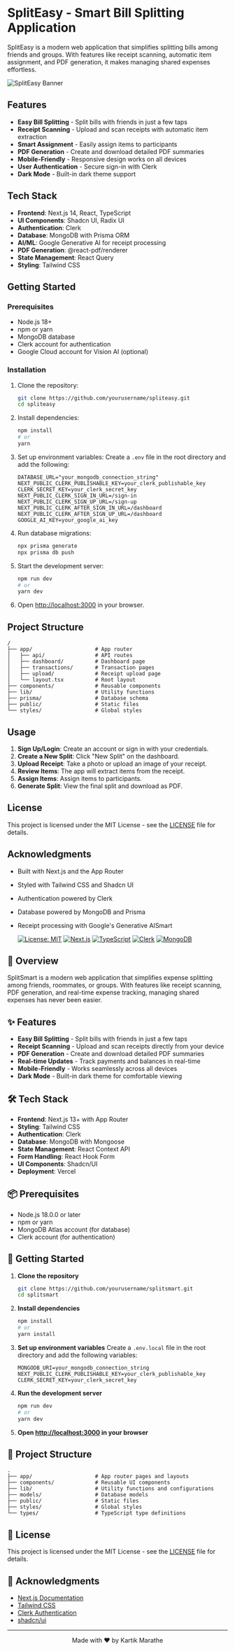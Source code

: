 # SplitEasy - Smart Bill Splitting Application

SplitEasy is a modern web application that simplifies splitting bills among friends and groups. With features like receipt scanning, automatic item assignment, and PDF generation, it makes managing shared expenses effortless.

![SplitEasy Banner](/public/dashboard-normal.png)

## Features

- **Easy Bill Splitting** - Split bills with friends in just a few taps
- **Receipt Scanning** - Upload and scan receipts with automatic item extraction
- **Smart Assignment** - Easily assign items to participants
- **PDF Generation** - Create and download detailed PDF summaries
- **Mobile-Friendly** - Responsive design works on all devices
- **User Authentication** - Secure sign-in with Clerk
- **Dark Mode** - Built-in dark theme support

## Tech Stack

- **Frontend**: Next.js 14, React, TypeScript
- **UI Components**: Shadcn UI, Radix UI
- **Authentication**: Clerk
- **Database**: MongoDB with Prisma ORM
- **AI/ML**: Google Generative AI for receipt processing
- **PDF Generation**: @react-pdf/renderer
- **State Management**: React Query
- **Styling**: Tailwind CSS

## Getting Started

### Prerequisites

- Node.js 18+
- npm or yarn
- MongoDB database
- Clerk account for authentication
- Google Cloud account for Vision AI (optional)

### Installation

1. Clone the repository:

   ```bash
   git clone https://github.com/yourusername/spliteasy.git
   cd spliteasy
   ```

2. Install dependencies:

   ```bash
   npm install
   # or
   yarn
   ```

3. Set up environment variables:
   Create a `.env` file in the root directory and add the following:

   ```
   DATABASE_URL="your_mongodb_connection_string"
   NEXT_PUBLIC_CLERK_PUBLISHABLE_KEY=your_clerk_publishable_key
   CLERK_SECRET_KEY=your_clerk_secret_key
   NEXT_PUBLIC_CLERK_SIGN_IN_URL=/sign-in
   NEXT_PUBLIC_CLERK_SIGN_UP_URL=/sign-up
   NEXT_PUBLIC_CLERK_AFTER_SIGN_IN_URL=/dashboard
   NEXT_PUBLIC_CLERK_AFTER_SIGN_UP_URL=/dashboard
   GOOGLE_AI_KEY=your_google_ai_key
   ```

4. Run database migrations:

   ```bash
   npx prisma generate
   npx prisma db push
   ```

5. Start the development server:

   ```bash
   npm run dev
   # or
   yarn dev
   ```

6. Open [http://localhost:3000](http://localhost:3000) in your browser.

## Project Structure

```
/
├── app/                    # App router
│   ├── api/                # API routes
│   ├── dashboard/          # Dashboard page
│   ├── transactions/       # Transaction pages
│   ├── upload/             # Receipt upload page
│   └── layout.tsx          # Root layout
├── components/             # Reusable components
├── lib/                    # Utility functions
├── prisma/                 # Database schema
├── public/                 # Static files
└── styles/                 # Global styles
```

## Usage

1. **Sign Up/Login**: Create an account or sign in with your credentials.
2. **Create a New Split**: Click "New Split" on the dashboard.
3. **Upload Receipt**: Take a photo or upload an image of your receipt.
4. **Review Items**: The app will extract items from the receipt.
5. **Assign Items**: Assign items to participants.
6. **Generate Split**: View the final split and download as PDF.

## License

This project is licensed under the MIT License - see the [LICENSE](LICENSE) file for details.

## Acknowledgments

- Built with Next.js and the App Router
- Styled with Tailwind CSS and Shadcn UI
- Authentication powered by Clerk
- Database powered by MongoDB and Prisma
- Receipt processing with Google's Generative AISmart


  [![License: MIT](https://img.shields.io/badge/License-MIT-yellow.svg)](https://opensource.org/licenses/MIT)
  [![Next.js](https://img.shields.io/badge/Next.js-13+-000000?logo=nextdotjs&logoColor=white)](https://nextjs.org/)
  [![TypeScript](https://img.shields.io/badge/TypeScript-007ACC?logo=typescript&logoColor=white)](https://www.typescriptlang.org/)
  [![Clerk](https://img.shields.io/badge/Clerk-Auth-6633CC)](https://clerk.com/)
  [![MongoDB](https://img.shields.io/badge/MongoDB-47A248?logo=mongodb&logoColor=white)](https://www.mongodb.com/)
</div>

## 🚀 Overview

SplitSmart is a modern web application that simplifies expense splitting among friends, roommates, or groups. With features like receipt scanning, PDF generation, and real-time expense tracking, managing shared expenses has never been easier.

## ✨ Features

- **Easy Bill Splitting** - Split bills with friends in just a few taps
- **Receipt Scanning** - Upload and scan receipts directly from your device
- **PDF Generation** - Create and download detailed PDF summaries
- **Real-time Updates** - Track payments and balances in real-time
- **Mobile-Friendly** - Works seamlessly across all devices
- **Dark Mode** - Built-in dark theme for comfortable viewing

## 🛠️ Tech Stack

- **Frontend**: Next.js 13+ with App Router
- **Styling**: Tailwind CSS
- **Authentication**: Clerk
- **Database**: MongoDB with Mongoose
- **State Management**: React Context API
- **Form Handling**: React Hook Form
- **UI Components**: Shadcn/UI
- **Deployment**: Vercel

## 📦 Prerequisites

- Node.js 18.0.0 or later
- npm or yarn
- MongoDB Atlas account (for database)
- Clerk account (for authentication)

## 🚀 Getting Started

1. **Clone the repository**

   ```bash
   git clone https://github.com/yourusername/splitsmart.git
   cd splitsmart
   ```

2. **Install dependencies**

   ```bash
   npm install
   # or
   yarn install
   ```

3. **Set up environment variables**
   Create a `.env.local` file in the root directory and add the following variables:

   ```
   MONGODB_URI=your_mongodb_connection_string
   NEXT_PUBLIC_CLERK_PUBLISHABLE_KEY=your_clerk_publishable_key
   CLERK_SECRET_KEY=your_clerk_secret_key
   ```

4. **Run the development server**

   ```bash
   npm run dev
   # or
   yarn dev
   ```

5. **Open [http://localhost:3000](http://localhost:3000) in your browser**

## 📂 Project Structure

```
.
├── app/                    # App router pages and layouts
├── components/             # Reusable UI components
├── lib/                    # Utility functions and configurations
├── models/                 # Database models
├── public/                 # Static files
├── styles/                 # Global styles
└── types/                  # TypeScript type definitions
```

## 📄 License

This project is licensed under the MIT License - see the [LICENSE](LICENSE) file for details.

## 🙏 Acknowledgments

- [Next.js Documentation](https://nextjs.org/docs)
- [Tailwind CSS](https://tailwindcss.com/)
- [Clerk Authentication](https://clerk.com/)
- [shadcn/ui](https://ui.shadcn.com/)

---

<div align="center">
  Made with ❤️ by Kartik Marathe
</div>
